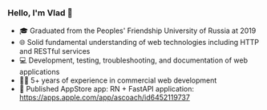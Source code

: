 ### Hello, I'm Vlad 👋  
- 🎓 Graduated from the Peoples' Friendship University of Russia at 2019
- 🌐 Solid fundamental understanding of web technologies including HTTP and RESTful services
- 💻 Development, testing, troubleshooting, and documentation of web applications
- 👨‍💻 5+ years of experience in commercial web development
- 📱 Published AppStore app: RN + FastAPI application: https://apps.apple.com/app/ascoach/id6452119737 
